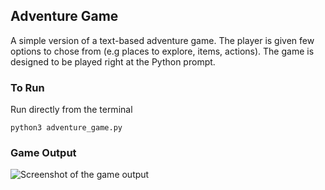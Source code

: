 ## Adventure Game 

A simple version of a text-based adventure game. The player is given few options to chose from (e.g places to explore, items, actions). The game is designed to be played right at the Python prompt. 

### To Run 

Run directly from the terminal 

`python3 adventure_game.py` 
 
### Game Output 

![Screenshot of the game output](adventure_game_project/adventure_game.png) 
